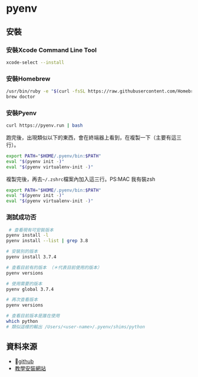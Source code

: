 # pyenv

##  安裝

### 安裝Xcode Command Line Tool

```bash
xcode-select --install
```

### 安裝Homebrew

```bash
/usr/bin/ruby -e "$(curl -fsSL https://raw.githubusercontent.com/Homebrew/install/master/install)"
brew doctor
```

### 安裝Pyenv

```bash
curl https://pyenv.run | bash
```

跑完後，出現類似以下的東西，會在終端器上看到，在複製一下（主要有這三行）。

```bash
export PATH="$HOME/.pyenv/bin:$PATH"
eval "$(pyenv init -)"
eval "$(pyenv virtualenv-init -)"
```

複製完後，再去`~/.zshrc`檔案內加入這三行。PS:MAC 我有裝zsh

```bash
export PATH="$HOME/.pyenv/bin:$PATH"
eval "$(pyenv init -)"
eval "$(pyenv virtualenv-init -)"
```

### 測試成功否

```bash
 # 查看現有可安裝版本
pyenv install -l
pyenv install --list | grep 3.8

# 安裝別的版本
pyenv install 3.7.4

# 查看目前有的版本 （＊代表目前使用的版本）
pyenv versions

# 使用需要的版本
pyenv global 3.7.4

# 再次查看版本
pyenv versions

# 查看目前版本是誰在使用
which python
# 類似這樣的輸出 /Users/<user-name>/.pyenv/shims/python
```



## 資料來源

* [github](https://github.com/pyenv/pyenv)
* [教學安裝網站](https://stringpiggy.hpd.io/mac-osx-python3-multiple-pyenv-install/)


